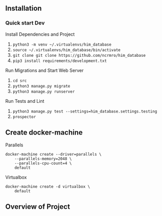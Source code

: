 
## Installation

### Quick start Dev

Install Dependencies and Project

1. `python3 -m venv ~/.virtualenvs/him_database`
2. `source ~/.virtualenvs/him_database/bin/activate`
3. `git clone git clone https://github.com/ncrmro/him_database`
4. `pip3 install requirements/development.txt`

Run Migrations and Start Web Server

1. `cd src`
2. `python3 manage.py migrate`
3. `python3 manage.py runserver`

Run Tests and Lint

1. `python3 manage.py test --settings=him_database.settings.testing`
2. `prospector`

## Create docker-machine

Parallels
```
docker-machine create --driver=parallels \
    --parallels-memory=2048 \
    --parallels-cpu-count=4 \
    default
```

Virtualbox
```
docker-machine create -d virtualbox \
    default
```



## Overview of Project






